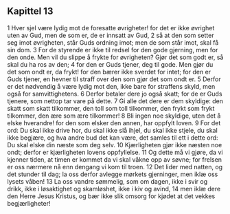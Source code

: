 ## Kapittel 13

1 Hver sjel være lydig mot de foresatte øvrigheter! for det er ikke øvrighet uten av Gud, men de som er, de er innsatt av Gud,
2 så at den som setter seg imot øvrigheten, står Guds ordning imot; men de som står imot, skal få sin dom.
3 For de styrende er ikke til redsel for den gode gjerning, men for den onde. Men vil du slippe å frykte for øvrigheten? Gjør det som godt er, så skal du ha ros av den;
4 for den er Guds tjener, deg til gode. Men gjør du det som ondt er, da frykt! for den bærer ikke sverdet for intet; for den er Guds tjener, en hevner til straff over den som gjør det som ondt er.
5 Derfor er det nødvendig å være lydig mot den, ikke bare for straffens skyld, men også for samvittighetens.
6 Derfor betaler dere jo også skatt; for de er Guds tjenere, som nettop tar vare på dette.
7 Gi alle det dere er dem skyldige: den skatt som skatt tilkommer, den toll som toll tilkommer, den frykt som frykt tilkommer, den ære som ære tilkommer!
8 Bli ingen noe skyldige, uten det å elske hverandre! for den som elsker den annen, har oppfylt loven.
9 For det ord: Du skal ikke drive hor, du skal ikke slå ihjel, du skal ikke stjele, du skal ikke begjære, og hva andre bud det kan være, det samles til ett i dette ord: Du skal elske din næste som deg selv.
10 Kjærligheten gjør ikke næsten noe ondt; derfor er kjærligheten lovens oppfyllelse.
11 Og dette må vi gjøre, da vi kjenner tiden, at timen er kommet da vi skal våkne opp av søvne; for frelsen er oss nærmere nå enn dengang vi kom til troen.
12 Det lider med natten, og det stunder til dag; la oss derfor avlegge mørkets gjerninger, men iklæ oss lysets våben!
13 La oss vandre sømmelig, som om dagen, ikke i svir og drikk, ikke i løsaktighet og skamløshet, ikke i kiv og avind,
14 men iklæ dere den Herre Jesus Kristus, og bær ikke slik omsorg for kjødet at det vekkes begjærligheter!
